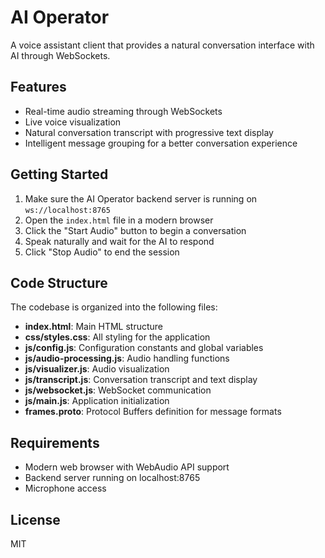 # AI Operator

A voice assistant client that provides a natural conversation interface with AI through WebSockets.

## Features

- Real-time audio streaming through WebSockets
- Live voice visualization
- Natural conversation transcript with progressive text display
- Intelligent message grouping for a better conversation experience

## Getting Started

1. Make sure the AI Operator backend server is running on `ws://localhost:8765`
2. Open the `index.html` file in a modern browser
3. Click the "Start Audio" button to begin a conversation
4. Speak naturally and wait for the AI to respond
5. Click "Stop Audio" to end the session

## Code Structure

The codebase is organized into the following files:

- **index.html**: Main HTML structure
- **css/styles.css**: All styling for the application
- **js/config.js**: Configuration constants and global variables
- **js/audio-processing.js**: Audio handling functions
- **js/visualizer.js**: Audio visualization
- **js/transcript.js**: Conversation transcript and text display
- **js/websocket.js**: WebSocket communication
- **js/main.js**: Application initialization
- **frames.proto**: Protocol Buffers definition for message formats

## Requirements

- Modern web browser with WebAudio API support
- Backend server running on localhost:8765
- Microphone access

## License

MIT
